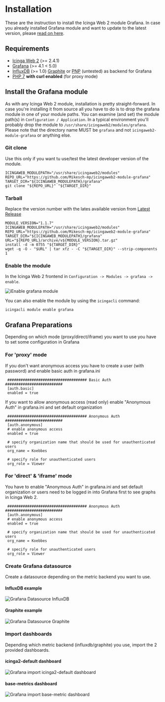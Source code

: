 # Installation

These are the instruction to install the Icinga Web 2 module Grafana.
In case you already installed Grafana module and want to update
to the latest version, please [read on here](05-update.md).

## Requirements

* [Icinga Web 2](https://www.icinga.com/products/icinga-web-2/) (>= 2.4.1)
* [Grafana](https://grafana.com/) (>= 4.1 < 5.0)
* [InfluxDB](https://docs.influxdata.com/influxdb/) (>= 1.0) [Graphite](https://graphiteapp.org) or [PNP](https://docs.pnp4nagios.org/) (untested) as backend for Grafana
* [PHP 7](https://www.php.net) **with curl enabled** (for proxy mode)


## Install the Grafana module

As with any Icinga Web 2 module, installation is pretty straight-forward. In
case you're installing it from source all you have to do is to drop the grafana
module in one of your module paths. You can examine (and set) the module path(s)
in `Configuration / Application`. In a typical environment you'll probably drop the
module to `/usr/share/icingaweb2/modules/grafana`. Please note that the directory
name MUST be `grafana` and not `icingaweb2-module-grafana` or anything else.

### Git clone

Use this only if you want tu use/test the latest developer version of the module.

```
ICINGAWEB_MODULEPATH="/usr/share/icingaweb2/modules"
REPO_URL="https://github.com/Mikesch-mp/icingaweb2-module-grafana"
TARGET_DIR="${ICINGAWEB_MODULEPATH}/grafana"
git clone "${REPO_URL}" "${TARGET_DIR}"
```

### Tarball

Replace the version number with the lates available version from [Latest Release](https://github.com/Mikesch-mp/icingaweb2-module-grafana/releases/latest)

```
MODULE_VERSION="1.1.7"
ICINGAWEB_MODULEPATH="/usr/share/icingaweb2/modules"
REPO_URL="https://github.com/Mikesch-mp/icingaweb2-module-grafana"
TARGET_DIR="${ICINGAWEB_MODULEPATH}/grafana"
URL="${REPO_URL}/archive/v${MODULE_VERSION}.tar.gz"
install -d -m 0755 "${TARGET_DIR}"
wget -q -O - "$URL" | tar xfz - -C "${TARGET_DIR}" --strip-components 1
```

### Enable the module 

In the Icinga Web 2 frontend in `Configuration -> Modules -> grafana -> enable`.

![iEnable grafana module](images/02-installation-01.png)

You can also enable the module by using the `icingacli` command:

```
icingacli module enable grafana
```

## Grafana Preparations

Depending on which mode (proxy/direct/iframe) you want to use you have to set some configuration in Grafana

### For 'proxy' mode

If you don't want anonymous access you have to create a user (with password) and enable basic auth in grafana.ini

```
 #################################### Basic Auth ##########################
 [auth.basic]
 enabled = true
```

If you want to allow anonymous access (read only) enable "Anonymous Auth" in grafana.ini and set default organization

```
 #################################### Anonymous Auth ##########################
 [auth.anonymous]
 # enable anonymous access
 enabled = true

 # specify organization name that should be used for unauthenticated users
 org_name = Koebbes

 # specify role for unauthenticated users
 org_role = Viewer
```

### For 'direct' & 'iframe' mode

You have to enable "Anonymous Auth" in grafana.ini and set default organization or users need
to be logged in into Grafana first to see graphs in Icinga Web 2.

```
 #################################### Anonymous Auth ##########################
 [auth.anonymous]
 # enable anonymous access
 enabled = true

 # specify organization name that should be used for unauthenticated users
 org_name = Koebbes

 # specify role for unauthenticated users
 org_role = Viewer
```
### Create Grafana datasource

Create a datasource depending on the metric backend you want to use.

#### InfluxDB example
![Grafana Datasource InfluxDB](images/grafana-datasource-influxdb.png "Grafana Datasource InfluxDB")

#### Graphite example
![Grafana Datasource Graphite](images/grafana-datasource-graphite.png "Grafana Datasource Graphite")

### Import dashboards

Depending which metric backend (influxdb/graphite) you use, import the 2 provided dashboards.

#### icinga2-default dashboard
![Grafana import icinga2-default dashboard](images/grafana-import-icinga2-default-dashboard.png "Grafana import icinga2-default dashboard")

#### base-metrics dashboard
![Grafana import base-metric dashboard](images/grafana-import-base-metrics-dashboard.png "Grafana import base-metric dashboard")

